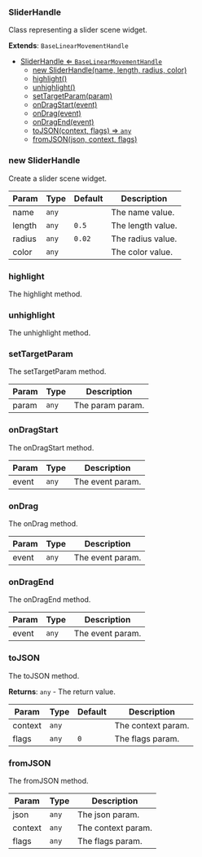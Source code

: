 <a name="SliderHandle"></a>

### SliderHandle 
Class representing a slider scene widget.


**Extends**: <code>BaseLinearMovementHandle</code>  

* [SliderHandle ⇐ <code>BaseLinearMovementHandle</code>](#SliderHandle)
    * [new SliderHandle(name, length, radius, color)](#new-SliderHandle)
    * [highlight()](#highlight)
    * [unhighlight()](#unhighlight)
    * [setTargetParam(param)](#setTargetParam)
    * [onDragStart(event)](#onDragStart)
    * [onDrag(event)](#onDrag)
    * [onDragEnd(event)](#onDragEnd)
    * [toJSON(context, flags) ⇒ <code>any</code>](#toJSON)
    * [fromJSON(json, context, flags)](#fromJSON)

<a name="new_SliderHandle_new"></a>

### new SliderHandle
Create a slider scene widget.


| Param | Type | Default | Description |
| --- | --- | --- | --- |
| name | <code>any</code> |  | The name value. |
| length | <code>any</code> | <code>0.5</code> | The length value. |
| radius | <code>any</code> | <code>0.02</code> | The radius value. |
| color | <code>any</code> |  | The color value. |

<a name="SliderHandle+highlight"></a>

### highlight
The highlight method.


<a name="SliderHandle+unhighlight"></a>

### unhighlight
The unhighlight method.


<a name="SliderHandle+setTargetParam"></a>

### setTargetParam
The setTargetParam method.



| Param | Type | Description |
| --- | --- | --- |
| param | <code>any</code> | The param param. |

<a name="SliderHandle+onDragStart"></a>

### onDragStart
The onDragStart method.



| Param | Type | Description |
| --- | --- | --- |
| event | <code>any</code> | The event param. |

<a name="SliderHandle+onDrag"></a>

### onDrag
The onDrag method.



| Param | Type | Description |
| --- | --- | --- |
| event | <code>any</code> | The event param. |

<a name="SliderHandle+onDragEnd"></a>

### onDragEnd
The onDragEnd method.



| Param | Type | Description |
| --- | --- | --- |
| event | <code>any</code> | The event param. |

<a name="SliderHandle+toJSON"></a>

### toJSON
The toJSON method.


**Returns**: <code>any</code> - The return value.  

| Param | Type | Default | Description |
| --- | --- | --- | --- |
| context | <code>any</code> |  | The context param. |
| flags | <code>any</code> | <code>0</code> | The flags param. |

<a name="SliderHandle+fromJSON"></a>

### fromJSON
The fromJSON method.



| Param | Type | Description |
| --- | --- | --- |
| json | <code>any</code> | The json param. |
| context | <code>any</code> | The context param. |
| flags | <code>any</code> | The flags param. |

